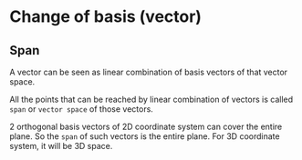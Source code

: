 # Change of basis (vector)

## Span
A vector can be seen as linear combination of basis vectors of that vector space.

All the points that can be reached by linear combination of vectors is called `span` or `vector space` of those vectors.

2 orthogonal basis vectors of 2D coordinate system can cover the entire plane. So the `span` of such vectors is the entire plane. For 3D coordinate system, it will be 3D space. 

